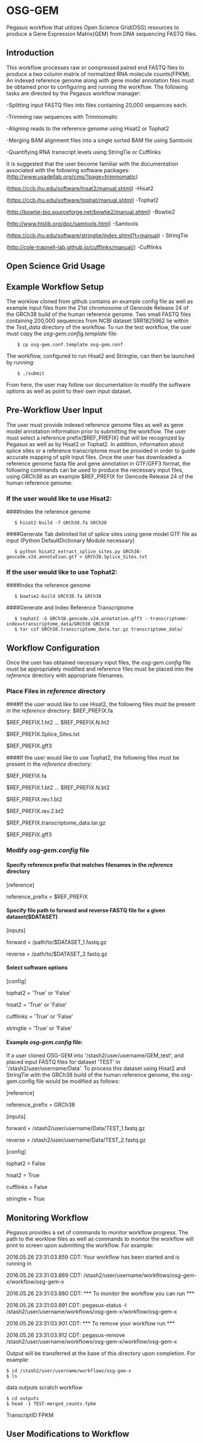 # OSG-GEM
Pegasus workflow that utilizes Open Science Grid(OSG) resources to produce a Gene Expression Matrix(GEM) from DNA sequencing FASTQ files.

## Introduction

This workflow processes raw or compressed paired end FASTQ files to produce a two column matrix of normalized RNA molecule counts(FPKM).  An indexed reference genome along with gene model annotation files must be obtained prior to configuring
and running the workflow.
The following tasks are directed by the Pegasus workflow manager:

-Splitting input FASTQ files into files containing 20,000 sequences each.

-Trimming raw sequences with Trimmomatic

-Aligning reads to the reference genome using Hisat2 or Tophat2

-Merging BAM alignment files into a single sorted BAM file using Samtools

-Quantifying RNA transcript levels using StringTie or Cufflinks

It is suggested that the user become familiar with the documentation associated with the following software packages:
(http://www.usadellab.org/cms/?page=trimmomatic)

(https://ccb.jhu.edu/software/hisat2/manual.shtml) -Hisat2

(https://ccb.jhu.edu/software/tophat/manual.shtml) -Tophat2

(http://bowtie-bio.sourceforge.net/bowtie2/manual.shtml) -Bowtie2

(http://www.htslib.org/doc/samtools.html) -Samtools

(https://ccb.jhu.edu/software/stringtie/index.shtml?t=manual) - StringTie

(http://cole-trapnell-lab.github.io/cufflinks/manual/) -Cufflinks

## Open Science Grid Usage



## Example Workflow Setup

The worklow cloned from github contains an example config file as well as example input files from the 21st chromosome of Gencode Release 24 of the GRCh38 build of the human reference genome.  Two small FASTQ files containing 
200,000 sequences from NCBI dataset SRR1825962 lie within the _Test_data_ directory of the workflow.  To run the test workflow, the user must copy the _osg-gem.config.template_ file:

        $ cp osg-gem.conf.template osg-gem.conf
        
The workflow, configured to run Hisat2 and Stringtie, can then be launched by running:

        $ ./submit
        
From here, the user may follow our documentation to modify the software options as well as point to their own input dataset.



## Pre-Workflow User Input

The user must provide indexed reference genome files as well as gene model annotation information prior to submitting the workflow.  The user must select a reference prefix($REF_PREFIX) that will be recognized by
Pegasus as well as by Hisat2 or Tophat2. In addition, information about splice sites or a reference transcriptome must be provided in order to guide accurate mapping of split input files.  Once the user has downloaded a reference genome fasta
file and gene annotation in GTF/GFF3 format, the following commands can be used to produce the necessary input files, using GRCh38 as an example $REF_PREFIX for Gencode Release 24 of the human reference genome:

### If the user would like to use Hisat2:

####Index the reference genome

       $ hisat2-build -f GRCh38.fa GRCh38

####Generate Tab delimited list of splice sites using gene model GTF file as input (Python DefaultDictionary Module necessary)

       $ python hisat2_extract_splice_sites.py GRCh38-gencode.v24.annotation.gtf > GRCh38.Splice_Sites.txt
       
### If the user would like to use Tophat2:

####Index the reference genome

       $ bowtie2-build GRCh38.fa GRCh38
       
####Generate and Index Reference Transcriptome

       $ tophat2 -G GRCh38.gencode.v24.annotation.gff3 --transcriptome-index=transcriptome_data/GRCh38 GRCh38
       $ tar czf GRCh38.transcriptome_data.tar.gz transcriptome_data/




## Workflow Configuration
Once the user has obtained necessary input files, the _osg-gem.config_ file must be appropriately modified and reference files must be placed into the _reference_ directory with appropriate filenames.

### Place Files in _reference_ directory

####If the user would like to use Hisat2, the following files must be present in the _reference_ directory:
$REF_PREFIX.fa

$REF_PREFIX.1.ht2 … $REF_PREFIX.N.ht2

$REF_PREFIX.Splice_Sites.txt

$REF_PREFIX.gff3

####If the user would like to use Tophat2, the following files must be present in the _reference_ directory:

$REF_PREFIX.fa

$REF_PREFIX.1.bt2 … $REF_PREFIX.N.bt2

$REF_PREFIX.rev.1.bt2

$REF_PREFIX.rev.2.bt2

$REF_PREFIX.transcriptome_data.tar.gz

$REF_PREFIX.gff3



### Modify _osg-gem.config_ file

#### Specify reference prefix that matches filenames in the _reference_  directory

[reference]

reference_prefix = $REF_PREFIX

#### Specify file path to forward and reverse FASTQ file for a given dataset($DATASET)

[inputs]

forward = /path/to/$DATASET_1.fastq.gz

reverse = /path/to/$DATASET_2.fastq.gz


#### Select software options

[config]

tophat2 = 'True' or 'False'

hisat2 = 'True' or 'False'

cufflinks = 'True' or 'False'

stringtie = 'True' or 'False'


#### Example _osg-gem.config_ file:

If a user cloned OSG-GEM into '/stash2/user/username/GEM_test', and placed input FASTQ files for dataset 'TEST' in '/stash2/user/username/Data'. To process this dataset using Hisat2 and StringTie with the GRCh38 build of the human reference genome, the osg-gem.config file would be modified as follows:

[reference]

reference_prefix = GRCh38

[inputs]

forward = /stash2/user/username/Data/TEST_1.fastq.gz

reverse = /stash2/user/username/Data/TEST_2.fastq.gz

[config]

tophat2 = False

hisat2 = True

cufflinks = False

stringtie = True


## Monitoring Workflow

Pegasus provides a set of commands to monitor workflow progress.  The path to the worklow files as well as commands to monitor the workflow will print to screen upon submitting the workflow.  For example:

2016.05.26 23:31:03.859 CDT:   Your workflow has been started and is running in

2016.05.26 23:31:03.869 CDT:     /stash2/user/username/workflows/osg-gem-x/workflow/osg-gem-x

2016.05.26 23:31:03.880 CDT:   *** To monitor the workflow you can run ***

2016.05.26 23:31:03.891 CDT:     pegasus-status -l /stash2/user/username/workflows/osg-gem-x/workflow/osg-gem-x

2016.05.26 23:31:03.901 CDT:   *** To remove your workflow run ***

2016.05.26 23:31:03.912 CDT:     pegasus-remove /stash2/user/username/workflows/osg-gem-x/workflow/osg-gem-x


Output will be transferred at the base of this directory upon completion.  For example:

    $ cd /stash2/user/username/workflows/osg-gem-x
    $ ls
data  outputs  scratch  workflow

    $ cd outputs
    $ head -1 TEST-merged_counts.fpkm
TranscriptID    FPKM



## User Modifications to Workflow

